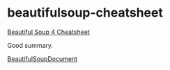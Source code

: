 # beautifulsoup-cheatsheet

[Beautiful Soup 4 Cheatsheet](http://akul.me/blog/2016/beautifulsoup-cheatsheet/)

Good summary.

[BeautifulSoupDocument](https://www.crummy.com/software/BeautifulSoup/bs4/doc/)